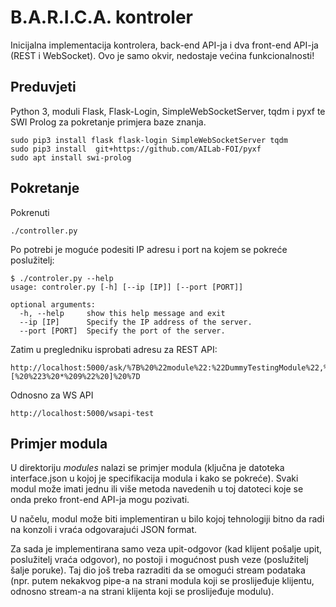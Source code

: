 B.A.R.I.C.A. kontroler
======================

Inicijalna implementacija kontrolera, back-end API-ja i dva front-end
API-ja (REST i WebSocket). Ovo je samo okvir, nedostaje većina 
funkcionalnosti!

Preduvjeti
----------
Python 3, moduli Flask, Flask-Login, SimpleWebSocketServer, tqdm i pyxf
te SWI Prolog za pokretanje primjera baze znanja.

```
sudo pip3 install flask flask-login SimpleWebSocketServer tqdm
sudo pip3 install  git+https://github.com/AILab-FOI/pyxf
sudo apt install swi-prolog
```

Pokretanje
----------
Pokrenuti 

```
./controller.py
```

Po potrebi je moguće podesiti IP adresu i port na kojem se pokreće poslužitelj:

```
$ ./controler.py --help
usage: controler.py [-h] [--ip [IP]] [--port [PORT]]

optional arguments:
  -h, --help     show this help message and exit
  --ip [IP]      Specify the IP address of the server.
  --port [PORT]  Specify the port of the server.
```

Zatim u pregledniku isprobati adresu za REST API:

```
http://localhost:5000/ask/%7B%20%22module%22:%22DummyTestingModule%22,%20%22method%22:%22eval%22,%20%22args%22:[%20%223%20*%209%22%20]%20%7D
```

Odnosno za WS API

```
http://localhost:5000/wsapi-test
```

Primjer modula
--------------

U direktoriju *modules* nalazi se primjer modula (ključna je datoteka
interface.json u kojoj je specifikacija modula i kako se pokreće).
Svaki modul može imati jednu ili više metoda navedenih u toj datoteci
koje se onda preko front-end API-ja mogu pozivati.

U načelu, modul može biti implementiran u bilo kojoj tehnologiji bitno
da radi na konzoli i vraća odgovarajući JSON format.

Za sada je implementirana samo veza upit-odgovor (kad klijent pošalje
upit, poslužitelj vraća odgovor), no postoji i mogućnost push veze
(poslužitelj šalje poruke). Taj dio još treba razraditi da se omogući
stream podataka (npr. putem nekakvog pipe-a na strani modula koji
se proslijeđuje klijentu, odnosno stream-a na strani klijenta koji
se proslijeđuje modulu). 


